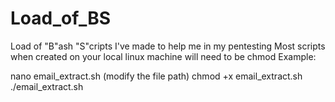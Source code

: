 # Load_of_BS
Load of "B"ash "S"cripts I've made to help me in my pentesting 
Most scripts when created on your local linux machine will need to be chmod
Example:

nano email_extract.sh (modify the file path)
chmod +x email_extract.sh
./email_extract.sh

